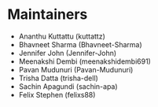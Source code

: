 # Maintainers

* Ananthu Kuttattu (kuttattz)
* Bhavneet Sharma (Bhavneet-Sharma)
* Jennifer John (Jennifer-John)
* Meenakshi Dembi (meenakshidembi691)
* Pavan Mudunuri (Pavan-Mudunuri)
* Trisha Datta (trisha-dell)
* Sachin Apagundi (sachin-apa)
* Felix Stephen (felixs88)

